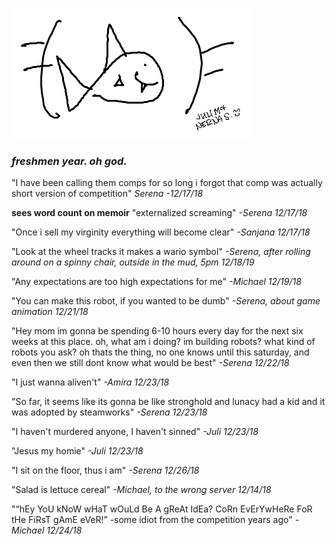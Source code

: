![image](ironfish.png)

### *freshmen year. oh god.*

"I have been calling them comps for so long i forgot that comp was actually short version of competition" *Serena -12/17/18*

**sees word count on memoir** "externalized screaming" *-Serena 12/17/18*

"Once i sell my virginity everything will become clear" *-Sanjana 12/17/18*

"Look at the wheel tracks it makes a wario symbol" *-Serena, after rolling around on a spinny chair, outside in the mud, 5pm 12/18/19*

"Any expectations are too high expectations for me" *-Michael 12/19/18*

"You can  make this robot, if you wanted  to be dumb" *-Serena, about game animation 12/21/18*

"Hey mom im gonna be spending 6-10 hours every day for the next six weeks at this place. oh, what am i doing? im building robots? what kind of robots you ask? oh thats the thing, no one knows until this saturday, and even then we still dont know what would be best" *-Serena 12/22/18*

"I just wanna aliven't" *-Amira 12/23/18*

"So far, it seems like its gonna be like stronghold and lunacy had a kid and it was adopted by steamworks" *-Serena 12/23/18*

"I haven't murdered anyone, I haven't sinned" *-Juli 12/23/18*

"Jesus my homie" *-Juli 12/23/18*

"I sit on the floor, thus i am" *-Serena 12/26/18*

"Salad is lettuce cereal" *-Michael, to the wrong server 12/14/18*

"“hEy YoU kNoW wHaT wOuLd Be A gReAt IdEa? CoRn EvErYwHeRe FoR tHe FiRsT gAmE eVeR!” -some idiot from the competition years ago" *-Michael 12/24/18*
